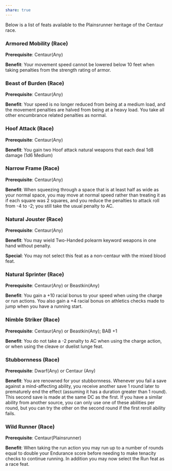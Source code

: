 ```yaml
---
share: true
---
```


Below is a list of feats available to the Plainsrunner heritage of the Centaur race.

<h3><span><p>Armored Mobility (Race)</p></span></h3><p><span><p><b>Prerequisite</b>:    Centaur(Any)<br></p></span></p><p><span><p><b>Benefit</b>:    Your movement speed cannot be lowered below 10 feet when taking penalties from the strength rating of armor.<br></p></span></p><h3><span><p>Beast of Burden (Race)</p></span></h3><p><span><p><b>Prerequisite</b>:    Centaur(Any)<br></p></span></p><p><span><p><b>Benefit</b>:    Your speed is no longer reduced from being at a medium load, and the movement penalties are halved from being at a heavy load. You take all other encumbrance related penalties as normal.<br></p></span></p><h3><span><p>Hoof Attack (Race)</p></span></h3><p><span><p><b>Prerequisite</b>:    Centaur(Any)<br></p></span></p><p><span><p><b>Benefit</b>:    You gain two Hoof attack natural weapons that each deal 1d8 damage (1d6 Medium)<br></p></span></p><h3><span><p>Narrow Frame (Race)</p></span></h3><p><span><p><b>Prerequisite</b>:    Centaur(Any)<br></p></span></p><p><span><p><b>Benefit</b>:    When squeezing through a space that is at least half as wide as your normal space, you may move at normal speed rather than treating it as if each square was 2 squares, and you reduce the penalties to attack roll from -4 to -2; you still take the usual penalty to AC.<br></p></span></p><h3><span><p>Natural Jouster (Race)</p></span></h3><p><span><p><b>Prerequisite</b>:    Centaur(Any)<br></p></span></p><p><span><p><b>Benefit</b>:    You may wield Two-Handed polearm keyword weapons in one hand without penalty.<br></p></span></p><p><span><p><b>Special</b>:    You may not select this feat as a non-centaur with the mixed blood feat.<br></p></span></p><h3><span><p>Natural Sprinter (Race)</p></span></h3><p><span><p><b>Prerequisite</b>:    Centaur(Any) or Beastkin(Any)<br></p></span></p><p><span><p><b>Benefit</b>:    You gain a +10 racial bonus to your speed when using the charge or run actions. You also gain a +4 racial bonus on athletics checks made to jump when you have a running start.<br></p></span></p><h3><span><p>Nimble Striker (Race)</p></span></h3><p><span><p><b>Prerequisite</b>:    Centaur(Any) or Beastkin(Any); BAB +1<br></p></span></p><p><span><p><b>Benefit</b>:    You do not take a -2 penalty to AC when using the charge action, or when using the cleave or duelist lunge feat.<br></p></span></p><h3><span><p>Stubbornness (Race)</p></span></h3><p><span><p><b>Prerequisite</b>:    Dwarf(Any) or Centaur (Any)<br></p></span></p><p><span><p><b>Benefit</b>:    You are renowned for your stubbornness. Whenever you fail a save against a mind-affecting ability, you receive another save 1 round later to prematurely end the effect (assuming it has a duration greater than 1 round). This second save is made at the same DC as the first. If you have a similar ability from another source, you can only use one of these abilities per round, but you can try the other on the second round if the first reroll ability fails.<br></p></span></p><h3><span><p>Wild Runner (Race)</p></span></h3><p><span><p><b>Prerequisite</b>:    Centaur(Plainsrunner)<br></p></span></p><p><span><p><b>Benefit</b>:    When taking the run action you may run up to a number of rounds equal to double your Endurance score before needing to make tenacity checks to continue running. In addition you may now select the Run feat as a race feat.<br></p></span></p>